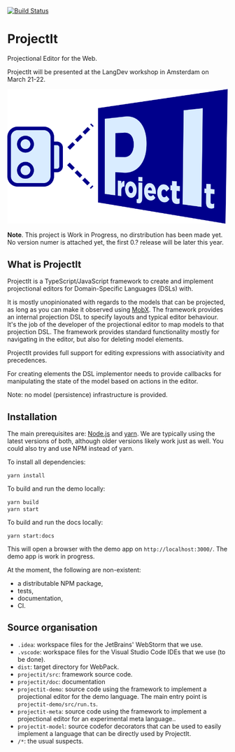 [![Build Status](https://travis-ci.org/projectit-org/ProjectIt.svg?branch=master)](https://travis-ci.org/projectit-org/ProjectIt)

# ProjectIt
Projectional Editor for the Web.

ProjectIt will be presented at the LangDev workshop in Amsterdam on March 21-22.

![logo](/public/images/projectit-logo-3d.png)

**Note**. This project is Work in Progress, no dirstribution has been made yet. No version numer is attached yet, the first 0.? release will be later this year.

## What is ProjectIt

ProjectIt is a TypeScript/JavaScript framework to create and implement projectional editors for Domain-Specific Languages (DSLs) with.

It is mostly unopinionated with regards to the models that can be projected, as long as you can make it observed using [MobX](https://mobx.js.org/).
The framework provides an internal projection DSL to specify layouts and typical editor behaviour.
It's the job of the developer of the projectional editor to map models to that projection DSL.
The framework provides standard functionality mostly for navigating in the editor, but also for deleting model elements.

ProjectIt provides full support for editing expressions with associativity and precedences.

For creating elements  the DSL implementor needs to 
provide callbacks for manipulating the state of the model based on actions in the editor.

Note: no model (persistence) infrastructure is provided.

## Installation

The main prerequisites are: [Node.js](https://nodejs.org/) and [yarn](https://yarnpkg.com/).
We are typically using the latest versions of both, although older versions likely work just as well.
You could also try and use NPM instead of yarn.

To install all dependencies:

    yarn install

To build and run the demo locally:

    yarn build
    yarn start

To build and run the docs locally:

    yarn start:docs
    
This will open a browser with the demo app on `http://localhost:3000/`.
The demo app is work in progress.

At the moment, the following are non-existent:

* a distributable NPM package,
* tests,
* documentation,
* CI.

## Source organisation

* `.idea`: workspace files for the JetBrains' WebStorm that we use.
* `.vscode`: workspace files for the Visual Studio Code IDEs that we use (to be done).
* `dist`: target directory for WebPack.
* `projectit/src`: framework source code.
* `projectit/doc`: documentation
* `projectit-demo`: source code using the framework to implement a projectional editor for the demo language.
    The main entry point is `projectit-demo/src/run.ts`.
* `projectit-meta`: source code using the framework to implement a projectional editor for an experimental meta language..
* `projectit-model`: source codefor decorators that can be used to easily implement a language that can be directly used by ProjectIt.
* `/*`: the usual suspects.


